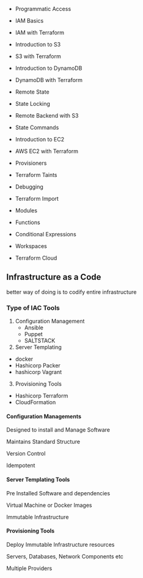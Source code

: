 

- Programmatic Access
- IAM Basics
- IAM with Terraform
- Introduction to S3
- S3 with Terraform
- Introduction to DynamoDB
- DynamoDB with Terraform

- Remote State
- State Locking
- Remote Backend with S3
- State Commands
- Introduction to EC2
- AWS EC2 with Terraform
- Provisioners

- Terraform Taints
- Debugging 
- Terraform Import
- Modules
- Functions
- Conditional Expressions
- Workspaces
- Terraform Cloud


## Infrastructure as a Code

better way of doing is to codify entire infrastructure

### Type of IAC Tools
 1. Configuration Management
   	- Ansible
    - Puppet
    - SALTSTACK
 2. Server Templating
   - docker
   - Hashicorp Packer
   - hashicorp Vagrant

 3. Provisioning Tools
   - Hashicorp Terraform
   - CloudFormation

#### Configuration Managements
Designed to install and Manage Software

Maintains Standard Structure

Version Control

Idempotent

#### Server Templating Tools

Pre Installed Software and dependencies

Virtual Machine or Docker Images

Immutable Infrastructure

#### Provisioning Tools

Deploy Immutable Infrastructure resources

Servers, Databases, Network Components etc

Multiple Providers


